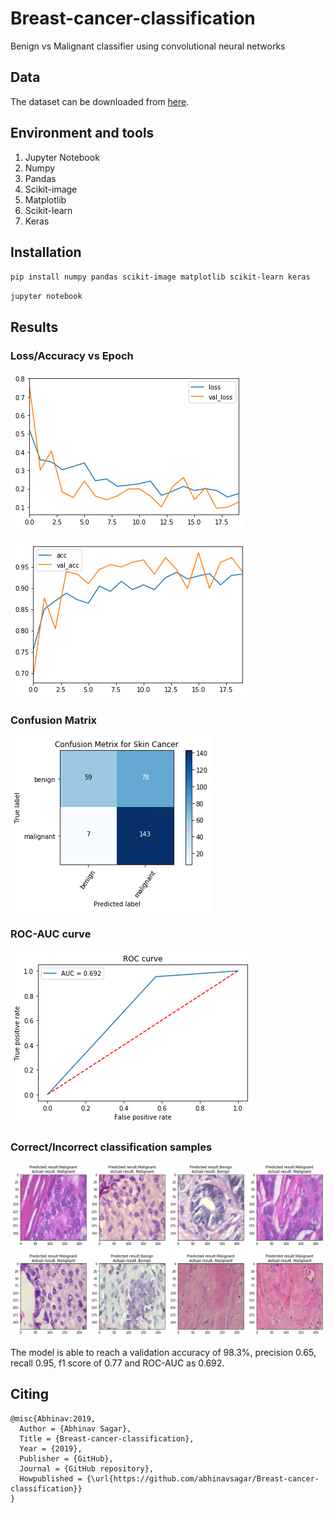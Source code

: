 # Breast-cancer-classification
Benign vs Malignant classifier using convolutional neural networks

## Data

The dataset can be downloaded from [here](https://web.inf.ufpr.br/vri/databases/breast-cancer-histopathological-database-breakhis/).

## Environment and tools

1. Jupyter Notebook
2. Numpy
3. Pandas
4. Scikit-image
5. Matplotlib
6. Scikit-learn
7. Keras

## Installation

`pip install numpy pandas scikit-image matplotlib scikit-learn keras`

`jupyter notebook`

## Results

### Loss/Accuracy vs Epoch

![loss/accuracy](image1.png)

![loss/accuracy](image2.png)

### Confusion Matrix

![roc-auc](image3.png)

### ROC-AUC curve

![roc-auc](image4.png)

### Correct/Incorrect classification samples

![results](image5.png)

The model is able to reach a validation accuracy of 98.3%, precision 0.65, recall 0.95, f1 score of 0.77 and ROC-AUC as 0.692.

## Citing

```
@misc{Abhinav:2019,
  Author = {Abhinav Sagar},
  Title = {Breast-cancer-classification},
  Year = {2019},
  Publisher = {GitHub},
  Journal = {GitHub repository},
  Howpublished = {\url{https://github.com/abhinavsagar/Breast-cancer-classification}}
}
```


